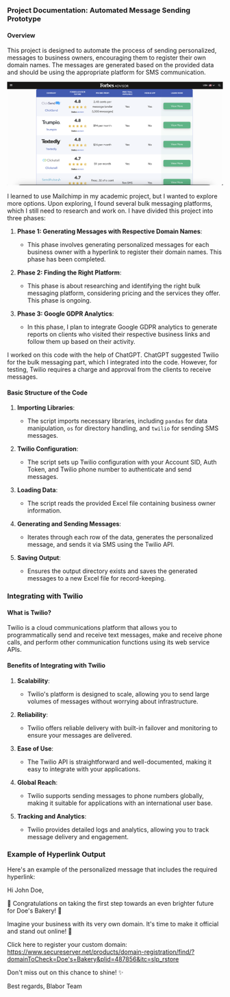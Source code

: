 ### Project Documentation: Automated Message Sending Prototype

#### Overview

This project is designed to automate the process of sending personalized, messages to business owners, encouraging them to register their own domain names. The messages are generated based on the provided data and should be using the appropriate platform for SMS communication.

![Screenshot](../images/Screenshot.png)

I learned to use Mailchimp in my academic project, but I wanted to explore more options. Upon exploring, I found several bulk messaging platforms, which I still need to research and work on. I have divided this project into three phases:

1. **Phase 1: Generating Messages with Respective Domain Names**:
    - This phase involves generating personalized messages for each business owner with a hyperlink to register their domain names. This phase has been completed.

2. **Phase 2: Finding the Right Platform**:
    - This phase is about researching and identifying the right bulk messaging platform, considering pricing and the services they offer. This phase is ongoing.

3. **Phase 3: Google GDPR Analytics**:
    - In this phase, I plan to integrate Google GDPR analytics to generate reports on clients who visited their respective business links and follow them up based on their activity.

I worked on this code with the help of ChatGPT. ChatGPT suggested Twilio for the bulk messaging part, which I integrated into the code. However, for testing, Twilio requires a charge and approval from the clients to receive messages.

#### Basic Structure of the Code

1. **Importing Libraries**:
    - The script imports necessary libraries, including `pandas` for data manipulation, `os` for directory handling, and `twilio` for sending SMS messages.

2. **Twilio Configuration**:
    - The script sets up Twilio configuration with your Account SID, Auth Token, and Twilio phone number to authenticate and send messages.

3. **Loading Data**:
    - The script reads the provided Excel file containing business owner information.

4. **Generating and Sending Messages**:
    - Iterates through each row of the data, generates the personalized message, and sends it via SMS using the Twilio API.

5. **Saving Output**:
    - Ensures the output directory exists and saves the generated messages to a new Excel file for record-keeping.

### Integrating with Twilio

#### What is Twilio?

Twilio is a cloud communications platform that allows you to programmatically send and receive text messages, make and receive phone calls, and perform other communication functions using its web service APIs.

#### Benefits of Integrating with Twilio

1. **Scalability**:
    - Twilio's platform is designed to scale, allowing you to send large volumes of messages without worrying about infrastructure.

2. **Reliability**:
    - Twilio offers reliable delivery with built-in failover and monitoring to ensure your messages are delivered.

3. **Ease of Use**:
    - The Twilio API is straightforward and well-documented, making it easy to integrate with your applications.

4. **Global Reach**:
    - Twilio supports sending messages to phone numbers globally, making it suitable for applications with an international user base.

5. **Tracking and Analytics**:
    - Twilio provides detailed logs and analytics, allowing you to track message delivery and engagement.

### Example of Hyperlink Output

Here's an example of the personalized message that includes the required hyperlink:


Hi John Doe,

🎉 Congratulations on taking the first step towards an even brighter future for Doe's Bakery! 🎉

Imagine your business with its very own domain. It's time to make it official and stand out online! 🌟

Click here to register your custom domain: https://www.secureserver.net/products/domain-registration/find/?domainToCheck=Doe's+Bakery&plid=487856&itc=slp_rstore

Don't miss out on this chance to shine! ✨

Best regards,
Blabor Team
```

